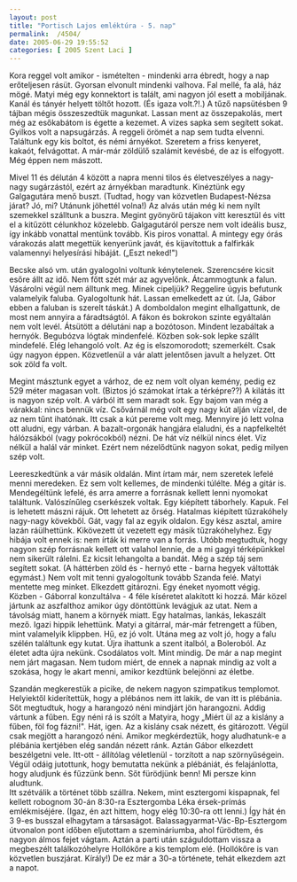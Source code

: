 ```yaml
---
layout: post
title: "Portisch Lajos emléktúra - 5. nap"
permalink:  /4504/ 
date: 2005-06-29 19:55:52
categories: [ 2005 Szent Laci ]
---
```

Kora reggel volt amikor - ismételten - mindenki arra ébredt, hogy a nap erőteljesen rásüt. Gyorsan elvonult mindenki valhova. Fal mellé, fa alá, ház mögé. Matyi még egy konnektort is talált, ami nagyon jól esett a mobiljának. Kanál és tányér helyett töltőt hozott. (És igaza volt.?!.) A tűző napsütésben 9 tájban mégis összeszedtük magunkat. Lassan ment az összepakolás, mert még az esőkabátom is égette a kezemet. A vizes sapka sem segített sokat. Gyilkos volt a napsugárzás. A reggeli örömét a nap sem tudta elvenni. Találtunk egy kis boltot, és némi árnyékot. Szeretem a friss kenyeret, kakaót, felvágottat. A már-már zöldülő szalámit kevésbé, de az is elfogyott. Még éppen nem mászott.

Mivel 11 és délután 4 között a napra menni tilos és életveszélyes a nagy-nagy sugárzástól, ezért az árnyékban maradtunk. Kinéztünk egy Galgagutára menő buszt. (Tudtad, hogy van közvetlen Budapest-Nézsa járat? Jó, mi? Utánunk jöhettél volna!) Az alvás után még ki nem nyílt szemekkel szálltunk a buszra. Megint gyönyörű tájakon vitt keresztül és vitt el a kitűzött célunkhoz közelebb. Galgagutáról persze nem volt ideális busz, így inkább vonattal mentünk tovább. Kis piros vonattal. A mintegy egy órás várakozás alatt megettük kenyerünk javát, és kijavítottuk a falfirkák valamennyi helyesírási hibáját. („Eszt neked!")

Becske alsó vm. után gyalogolni voltunk kénytelenek. Szerencsére kicsit esőre állt az idő. Nem főtt szét már az agyvelőnk. Átcammogtunk a falun. Vásárolni végül nem álltunk meg. Minek cipeljük? Reggelire úgyis befutunk valamelyik faluba. Gyalogoltunk hát. Lassan emelkedett az út. (Ja, Gábor ebben a faluban is szerelt táskát.) A domboldalon megint elhallgattunk, de most nem annyira a fáradtságtól. A fákon és bokrokon szinte egyáltalán nem volt levél. Átsütött a délutáni nap a bozótoson. Mindent lezabáltak a hernyók. Begubózva lógtak mindenfelé. Közben sok-sok lepke szállt mindefelé. Elég lehangoló volt. Az ég is elszomorodott; szemerkélt. Csak úgy nagyon éppen. Közvetlenül a vár alatt jelentősen javult a helyzet. Ott sok zöld fa volt.

Megint másztunk egyet a várhoz, de ez nem volt olyan kemény, pedig ez 529 méter magasan volt. (Biztos jó számokat írtak a térképre??) A kilátás itt is nagyon szép volt. A várból itt sem maradt sok. Egy bajom van még a várakkal: nincs bennük víz. Csővárnál még volt egy nagy kút alján vízzel, de az nem tűnt ihatónak. Itt csak a kút pereme volt meg. Mennyire jó lett volna ott aludni, egy várban. A bazalt-orgonák hangjára elaludni, és a napfelkeltét hálózsákból (vagy pokrócokból) nézni. De hát víz nélkül nincs élet. Víz nélkül a halál vár minket. Ezért nem nézelődtünk nagyon sokat, pedig milyen szép volt.

Leereszkedtünk a vár másik oldalán. Mint írtam már, nem szeretek lefelé menni meredeken. Ez sem volt kellemes, de mindenki túlélte. Még a gitár is. Mendegéltünk lefelé, és arra amerre a forrásnak kellett lenni nyomokat találtunk. Valószínűleg cserkészek voltak. Egy kiépített táborhely. Kapuk. Fel is lehetett mászni rájuk. Ott lehetett az őrség. Hatalmas kiépített tűzrakóhely nagy-nagy kövekből. Gát, vagy fal az egyik oldalon. Egy kész asztal, amire lazán ráülhettünk. Kikövezett út vezetett egy másik tűzrakóhelyhez. Egy hibája volt ennek is: nem írták ki merre van a forrás. Utóbb megtudtuk, hogy nagyon szép forrásnak kellett ott valahol lennie, de a mi gagyi térképünkkel nem sikerült rálelni. Ez kicsit lehangolta a bandát. Még a szép táj sem segített sokat. (A háttérben zöld és - hernyó ette - barna hegyek váltották egymást.) Nem volt mit tenni gyalogoltunk tovább Szanda felé. Matyi mentette meg minket. Elkezdett gitározni. Egy éneket nyomott végig. Közben - Gáborral konzultálva - 4 féle kíséretet alakított ki hozzá. Már közel jártunk az aszfalthoz amikor úgy döntöttünk levágjuk az utat. Nem a távolság miatt, hanem a környék miatt. Egy hatalmas, lankás, lekaszált mező. Igazi hippik lehettünk. Matyi a gitárral, már-már fetrengett a fűben, mint valamelyik klippben. Hű, ez jó volt. Utána meg az volt jó, hogy a falu szélén találtunk egy kutat. Újra ihattunk a szent italból, a Boleroból. Az életet adta újra nekünk. Csodálatos volt. Mint mindig. De már a nap megint nem járt magasan. Nem tudom miért, de ennek a napnak mindig az volt a szokása, hogy le akart menni, amikor kezdtünk belejönni az életbe.

Szandán megkerestük a picike, de nekem nagyon szimpatikus templomot. Helyiektől kiderítettük, hogy a plébános nem itt lakik, de van itt is plébánia. Sőt megtudtuk, hogy a harangozó néni mindjárt jön harangozni. Addig vártunk a fűben. Egy néni rá is szólt a Matyira, hogy „Miért ül az a kislány a fűben, föl fog fázni!". Hát, igen. Az a kislány csak nézett, és gitározott. Végül csak megjött a harangozó néni. Amikor megkérdeztük, hogy aludhatunk-e a plébánia kertjében elég sandán nézett ránk. Aztán Gábor elkezdett beszélgetni vele. Itt-ott - állítólag véletlenül - torzított a nap szörnyűségein. Végül odáig jutottunk, hogy bemutatta nekünk a plébániát, és felajánlotta, hogy aludjunk és fűzzünk benn. Sőt fürödjünk benn! Mi persze kinn aludtunk.  
Itt szétválik a történet több szállra. Nekem, mint esztergomi kispapnak, fel kellett robognom 30-án 8:30-ra Esztergomba Léka érsek-prímás emlékmiséjére. (Igaz, én azt hittem, hogy elég 10:30-ra ott lenni.) Így hát én 3 9-es busszal elhagytam a társaságot. Balassagyarmat-Vác-Bp-Esztergom útvonalon pont időben eljutottam a szemináriumba, ahol fürödtem, és nagyon álmos fejet vágtam. Aztán a parti után száguldottam vissza a megbeszélt találkozóhelyre Hollókőre a kis templom elé. (Hollókőre is van közvetlen buszjárat. Kírály!) De ez már a 30-a története, tehát elkezdem azt a napot. 